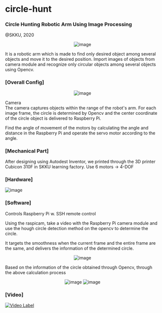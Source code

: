 # circle-hunt
### Circle Hunting Robotic Arm Using Image Processing

@SKKU, 2020<div align=center>
![image](https://github.com/moonjayden/circlehunt-SIOR/assets/139466574/15532589-c673-4efe-a4dc-15b6551be17d)

<div align=left>
It is a robotic arm which is made to find only desired object among several objects and move it to the desired position. Import images of objects from camera module and recognize only circular objects among several objects using Opencv.


 
### [Overall Config]
<div align=center>
 
![image](https://github.com/moonjayden/circlehunt-SIOR/assets/139466574/1356f2ec-409f-4422-97a9-0431f7fca2d2)

<div align=left>

Camera  
The camera captures objects within the range of the robot's arm. For each image frame, the circle is determined by Opencv and the center coordinate of the circle object is delivered to Raspberry Pi. 

Find the angle of movement of the motors by calculating the angle and distance in the Raspberry Pi and operate the servo motor according to the angle.
 

### [Mechanical Part]  
After designing using Autodest Inventor, we printed through the 3D printer Cubicon 310F in SKKU learning factory.
Use 6 motors -> 4-DOF


### [Hardware]<div align=center>
![image](https://github.com/moonjayden/circlehunt-SIOR/assets/139466574/9ee46b1c-4b30-417f-acda-ed2af21ad6ea)

<div align=left>

 
 
### [Software]
Controls Raspberry Pi w. SSH remote control

Using the raspicam, take a video with the Raspberry Pi camera module and use the hough circle detection method on the opencv to determine the circle. 

It targets the smoothness when the current frame and the entire frame are the same, and delivers the information of the determined circle.<div align=center>
![image](https://github.com/moonjayden/circlehunt-SIOR/assets/139466574/60005058-27df-40af-a6ba-02cbb579e361)


<div align=left>
Based on the information of the circle obtained through Opencv, through the above calculation process
 
<div align=center>
 
![image](https://github.com/moonjayden/circlehunt-SIOR/assets/139466574/136366f7-2e64-414d-b6fe-d2e95ee16588)
![image](https://github.com/moonjayden/circlehunt-SIOR/assets/139466574/067ffd1f-d3b1-4249-9fd6-242e5b5959bd)



<div align=left>
 
### [Video]

[![Video Label](http://img.youtube.com/vi/YMNExrljENY/0.jpg)](https://youtu.be/YMNExrljENY)
 

